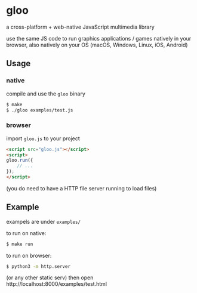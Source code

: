 # gloo

a cross-platform + web-native JavaScript multimedia library

use the same JS code to run graphics applications / games natively in your browser, also natively on your OS (macOS, Windows, Linux, iOS, Android)

## Usage

### native

compile and use the `gloo` binary

```sh
$ make
$ ./gloo examples/test.js
```

### browser

import `gloo.js` to your project

```html
<script src="gloo.js"></script>
<script>
gloo.run({
	// ...
});
</script>
```
(you do need to have a HTTP file server running to load files)

## Example

exampels are under `examples/`

to run on native:
```sh
$ make run
```

to run on browser:
```sh
$ python3 -m http.server
```
(or any other static serv)
then open http://localhost:8000/examples/test.html
